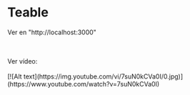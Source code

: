 # Teable

Ver en "http://localhost:3000"

<br>
<br>
Ver vídeo:
<br>
<br>
[![Alt text](https://img.youtube.com/vi/7suN0kCVa0I/0.jpg)](https://www.youtube.com/watch?v=7suN0kCVa0I)
